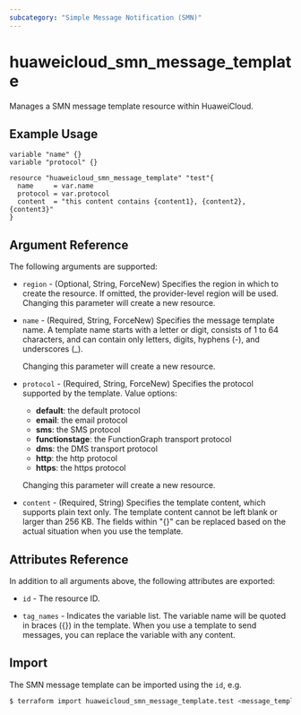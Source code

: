 ```yaml
---
subcategory: "Simple Message Notification (SMN)"
---
```


# huaweicloud_smn_message_template

Manages a SMN message template resource within HuaweiCloud.

## Example Usage

```hcl
variable "name" {}
variable "protocol" {}

resource "huaweicloud_smn_message_template" "test"{
  name     = var.name
  protocol = var.protocol
  content  = "this content contains {content1}, {content2}, {content3}"
}
```

## Argument Reference

The following arguments are supported:

* `region` - (Optional, String, ForceNew) Specifies the region in which to create the resource.
  If omitted, the provider-level region will be used. Changing this parameter will create a new resource.

* `name` - (Required, String, ForceNew) Specifies the message template name.
  A template name starts with a letter or digit, consists of 1 to 64 characters,
  and can contain only letters, digits,  hyphens (-), and underscores (_).

  Changing this parameter will create a new resource.

* `protocol` - (Required, String, ForceNew) Specifies the protocol supported by the template. Value options:
  + **default**: the default protocol
  + **email**: the email protocol
  + **sms**: the SMS protocol
  + **functionstage**: the FunctionGraph transport protocol
  + **dms**: the DMS transport protocol
  + **http**: the http protocol
  + **https**: the https protocol

  Changing this parameter will create a new resource.

* `content` - (Required, String) Specifies the template content, which supports plain text only.
  The template content cannot be left blank or larger than 256 KB.
  The fields within "{}" can be replaced based on the actual situation
  when you use the template.

## Attributes Reference

In addition to all arguments above, the following attributes are exported:

* `id` - The resource ID.

* `tag_names` - Indicates the variable list. The variable name will be quoted in braces ({}) in the template.
  When you use a template to send messages, you can replace the variable with any content.

## Import

The SMN message template can be imported using the `id`, e.g.

```bash
$ terraform import huaweicloud_smn_message_template.test <message_template_id>
```
